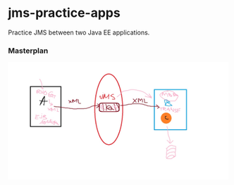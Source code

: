 # jms-practice-apps

Practice JMS between two Java EE applications.

### Masterplan

<img src="images/masterplan.jpg" alt="Masterplan" width="500">